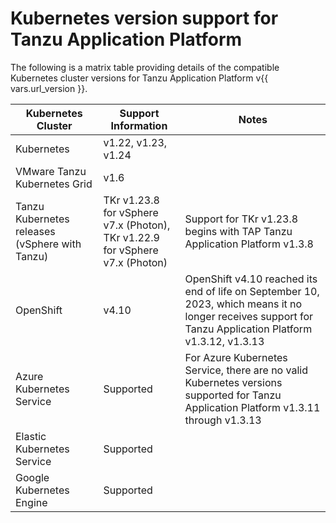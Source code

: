 # Kubernetes version support for Tanzu Application Platform

The following is a matrix table providing details of the compatible Kubernetes 
cluster versions for Tanzu Application Platform v{{ vars.url_version }}.

<table>
<thead>
  <tr>
    <th>Kubernetes Cluster</th>
    <th>Support Information</th>
    <th>Notes</th>
  </tr>
</thead>
<tbody>
  <tr>
    <td>Kubernetes</td>
    <td>v1.22, v1.23, v1.24</td>
    <td></td>
  </tr>
  <tr>
    <td>VMware Tanzu Kubernetes Grid</td>
    <td>v1.6</td>
    <td></td>
  </tr>
  <tr>
    <td>Tanzu Kubernetes releases (vSphere with Tanzu)</td>
    <td>TKr v1.23.8 for vSphere v7.x (Photon), <br>TKr v1.22.9 for vSphere v7.x (Photon)<br></td>
    <td>Support for TKr v1.23.8 begins with TAP Tanzu Application Platform v1.3.8<br></td>
  </tr>
  <tr>
    <td>OpenShift</td>
    <td>v4.10</td>
    <td>OpenShift v4.10 reached its end of life on September 10, 2023, which means it no longer receives support for Tanzu Application Platform v1.3.12, v1.3.13</td>
  </tr>
  <tr>
    <td>Azure Kubernetes Service</td>
    <td>Supported</td>
    <td>For Azure Kubernetes Service, there are no valid Kubernetes versions supported for Tanzu Application Platform v1.3.11 through v1.3.13</td>
  </tr>
  <tr>
    <td>Elastic Kubernetes Service</td>
    <td>Supported</td>
    <td></td>
  </tr>
  <tr>
    <td>Google Kubernetes Engine</td>
    <td>Supported</td>
    <td></td>
  </tr>
</tbody>
</table>
